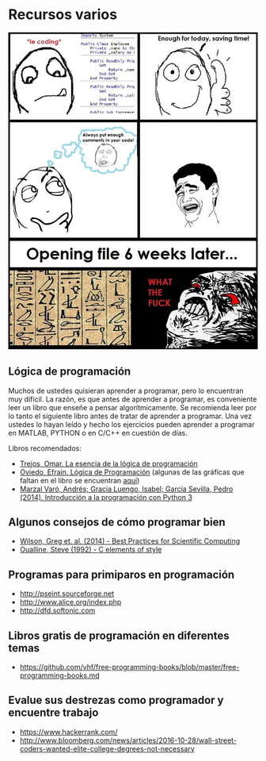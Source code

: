 # Recursos varios

![Caricatura](../imagenes/comment_your_code.jpg)

## Lógica de programación
Muchos de ustedes quisieran aprender a programar, pero lo encuentran muy difícil. La razón, es que antes de aprender a programar, es conveniente leer un libro que enseñe a pensar algorítmicamente. Se recomienda leer por lo tanto el siguiente libro antes de tratar de aprender a programar. Una vez ustedes lo hayan leído y hecho los ejercicios pueden aprender a programar en MATLAB, PYTHON o en C/C++ en cuestión de días.

Libros recomendados:
* [Trejos, Omar. La esencia de la lógica de programación](http://biblioteca.inu.edu.sv/?wpfb_dl=263)
* [Oviedo, Efrain. Lógica de Programación](http://www.uneweb.com/tutoriales/Logica-de-Programacion-Efrain-Oviedo.pdf) (algunas de las gráficas que faltan en el libro se encuentran [aquí](http://books.google.co.ve/books?id=Z_n5lbyJfrQC&pg=PR3&hl=es&source=gbs_selected_pages&cad=2#v=onepage&q&f=false))
* [Marzal Varó, Andrés; Gracia Luengo, Isabel; García Sevilla, Pedro (2014). Introducción a la programación con Python 3](http://dx.doi.org/10.6035/Sapientia93)

## Algunos consejos de cómo programar bien
* [Wilson, Greg et. al. (2014) - Best Practices for Scientific Computing](http://www.plosbiology.org/article/info%3Adoi%2F10.1371%2Fjournal.pbio.1001745)
* [Oualline, Steve (1992) - C elements of style](http://www.oualline.com/style/index.html)

## Programas para primiparos en programación
* <http://pseint.sourceforge.net>
* <http://www.alice.org/index.php>
* <http://dfd.softonic.com>

## Libros gratis de programación en diferentes temas
* <https://github.com/vhf/free-programming-books/blob/master/free-programming-books.md>

## Evalue sus destrezas como programador y encuentre trabajo
* <https://www.hackerrank.com/>
* <http://www.bloomberg.com/news/articles/2016-10-28/wall-street-coders-wanted-elite-college-degrees-not-necessary>

